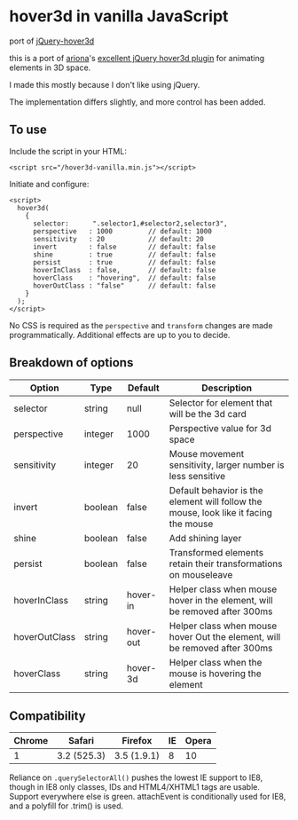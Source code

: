 # hover3d in vanilla JavaScript
port of [jQuery-hover3d](https://github.com/ariona/hover3d)

this is a port of [ariona](https://github.com/ariona)'s [excellent jQuery hover3d plugin](https://github.com/ariona/hover3d) for animating elements in 3D space.

I made this mostly because I don't like using jQuery.

The implementation differs slightly, and more control has been added.

To use
------
Include the script in your HTML:

    <script src="/hover3d-vanilla.min.js"></script>

Initiate and configure:

    <script>
      hover3d(
        {
          selector:      ".selector1,#selector2,selector3",
          perspective   : 1000         // default: 1000
          sensitivity   : 20           // default: 20
          invert        : false        // default: false
          shine         : true         // default: false
          persist       : true         // default: false
          hoverInClass  : false,       // default: false
          hoverClass    : "hovering",  // default: false
          hoverOutClass : "false"      // default: false
        }
      );
    </script>
    
No CSS is required as the `perspective` and `transform` changes are made programmatically. Additional effects are up to you to decide.

Breakdown of options
--------------------

Option | Type | Default | Description
------ | ---- | ------- | -----------
selector | string | null | Selector for element that will be the 3d card
perspective | integer | 1000 | Perspective value for 3d space
sensitivity | integer | 20 | Mouse movement sensitivity, larger number is less sensitive
invert | boolean | false | Default behavior is the element will follow the mouse, look like it facing the mouse
shine | boolean | false | Add shining layer
persist | boolean | false | Transformed elements retain their transformations on mouseleave
hoverInClass | string | hover-in | Helper class when mouse hover in the element, will be removed after 300ms
hoverOutClass | string | hover-out | Helper class when mouse hover Out the element, will be removed after 300ms
hoverClass | string | hover-3d | Helper class when the mouse is hovering the element

Compatibility
-------------

Chrome | Safari | Firefox | IE | Opera
------ | ------ | ------- | -- | -----
1 | 3.2 (525.3) | 3.5 (1.9.1) | 8 | 10

Reliance on `.querySelectorAll()` pushes the lowest IE support to IE8, though in IE8 only classes, IDs and HTML4/XHTML1 tags are usable. Support everywhere else is green. attachEvent is conditionally used for IE8, and a polyfill for .trim() is used.
